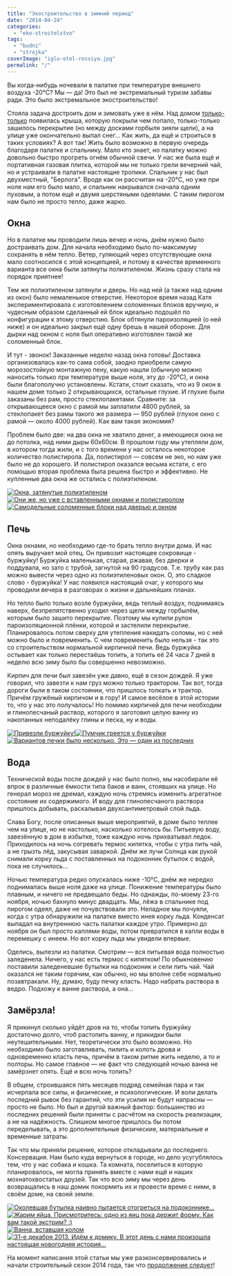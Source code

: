 ```yaml
---
title: "Экостроительство в зимний период"
date: "2014-04-24"
categories: 
  - "eko-stroitelstvo"
tags: 
  - "budni"
  - "strojka"
coverImage: "iglu-otel-rossiya.jpg"
permalink: "/"
---
```


Вы когда-нибудь ночевали в палатке при температуре внешнего воздуха -20°C? Мы — да! Это был не экстремальный туризм забавы ради. Это было экстремальное экостроительство!

Стояла задача достроить дом и зимовать уже в нём. Над домом [только-только](http://svobodaiznutri.ru/krysha-dlya-ekodoma-3/ "Крыша для экодома. Часть третья.") появилась крыша, которую покрыли чем попало, только-только зашилось перекрытие (но между досками горбыля зияли щели), а на улице уже окончательно выпал снег... Как жить, да ещё и строиться в таких условиях? А вот так! Жить было возможно в первую очередь благодаря палатке и спальнику. Мало кто знает, но палатку можно довольно быстро прогреть огнём обычной свечи. У нас же была ещё и портативная газовая плитка, которой мы не только грели вечерний чай, но и устраивали в палатке настоящие тропики. Спальник у нас был двухместный, "Берлога". Вроде как он рассчитан на -20°C, но уже при ноле нам его было мало, и спальник накрывался сначала одним пуховым, а потом ещё и двумя шерстяными одеялами. С таким пирогом нам было не просто тепло, даже жарко.

## Окна

Но в палатке мы проводили лишь вечер и ночь, днём нужно было достраивать дом. Для начала необходимо было по-максимуму сохранять в нём тепло. Ветер, гуляющий через отсутствующие окна мало соотносился с этой концепцией, и потому в качестве временного варианта все окна были затянуты полиэтиленом. Жизнь сразу стала на порядок приятнее!

Тем же полиэтиленом затянули и дверь. Но над ней (а также над одним из окон) было немаленькое отверстие. Некоторое время назад Катя экспериментировала с изготовлением соломенных блоков вручную, и чудесным образом сделанный ей блок идеально подошёл по конфигурации к этому отверстию. Блок обтянули пароизоляцией (о ней ниже) и он идеально закрыл ещё одну брешь в нашей обороне. Для дырки над окном с ноля был оперативно изготовлен такой же соломенный блок.

И тут - звонок! Заказанные неделю назад окна готовы! Доставка организовалась как-то сама собой, заодно приобрели самую морозостойкую монтажную пену, какую нашли (обычную можно наносить только при температуре выше ноля, эту до -20°С), и окна были благополучно установлены. Кстати, стоит сказать, что из 9 окон в нашем доме только 2 открывающихся, остальные глухие. И глухие были заказаны без рам, просто стеклопакетами. Сравните: за открывающееся окно с рамой мы заплатили 4800 рублей, за стеклопакет без рамы такого же размера — 950 рублей (глухое окно с рамой — около 4000 рублей). Как вам такая экономия?

Проблем было две: на два окна не хватило денег, а имеющиеся окна не до потолка, над ними дыры 60х60см. В прошлом году мы утепляли дом, в котором тогда жили, и с того времени у нас осталось некоторое количество полистирола. Да, полистирол — совсем не эко, но нам уже было не до хорошего. И полистирол оказался весьма кстати, с его помощью вторая проблема была решена быстро и эффективно. Не купленные два окна же остались с полиэтиленом.

[![Окна, затянутые полиэтиленом](images/IMG_20131011_122859-240x180.jpg)](http://svobodaiznutri.ru/wp-content/uploads/IMG_20131011_122859.jpg)[![Они же, но уже с вставленными окнами и полистиролом](images/IMG_20131121_104936-240x180.jpg)](http://svobodaiznutri.ru/wp-content/uploads/IMG_20131121_104936.jpg)[![Самодельные соломенные блоки над дверью и окном](images/IMG_20131107_140614-e1398341469484-135x180.jpg)](http://svobodaiznutri.ru/wp-content/uploads/IMG_20131107_140614-e1398341469484.jpg)

## Печь

Окна окнами, но необходимо где-то брать тепло внутри дома. И нас опять выручает мой отец. Он привозит настоящее сокровище - буржуйку! Буржуйка маленькая, старая, ржавая, без дверки и поддувала, но зато с трубой, загнутой на 90 градусов. Т.е. трубу как раз можно вывести через одно из полиэтиленовых окон. О, это сладкое слово - буржуйка! У нас появился настоящий очаг, у которого мы проводили вечера в разговорах о жизни и дальнейших планах.

Но тепло было только возле буржуйки, ведь теплый воздух, поднимаясь наверх, безпрепятственно уходил через щели между горбылём, которым было зашито перекрытие. Поэтому мы купили рулон пароизоляционной плёнки, которой и застелили перекрытие. Планировалось потом сверху для утепления накидать соломы, но с ней можно было и повременить. С чем повременить было нельзя - так это со строительством нормальной кирпичной печи. Ведь буржуйка остывает как только перестаёшь топить, а топить её 24 часа 7 дней в неделю всю зиму было бы совершенно невозможно.

Кирпич для печи был завезён уже давно, ещё в сезон дождей. Я уже говорил, что завезти к нам груз можно только трактором. Так вот, тогда дороги были в таком состоянии, что пришлось толкать и трактор. Причём гружёный кирпичом и в гору! И самое весёлое в этой истории то, что у нас это получалось! Но помимо кирпичей для печи необходим и глинопесчаный раствор, которого я заготовил целую ванну из накопанных неподалёку глины и песка, ну и воды.

[![Привезли буржуйку!](images/IMG_20131017_182042-e1398342155768-135x180.jpg)](http://svobodaiznutri.ru/wp-content/uploads/IMG_20131017_182042-e1398342155768.jpg)[![Пумчик греется у буржуйки](images/IMG_20131029_164042-240x180.jpg)](http://svobodaiznutri.ru/wp-content/uploads/IMG_20131029_164042.jpg)[![Вариантов печки было несколько. Это — один из последних](images/IMG_20131017_182158-240x180.jpg)](http://svobodaiznutri.ru/wp-content/uploads/IMG_20131017_182158.jpg)

## Вода

Технической воды после дождей у нас было полно, мы насобирали её впрок в различные ёмкости типа баков и ванн, стоявших на улице. Но генерал мороз не дремал, каждую ночь стремясь изменить агрегатное состояние их содержимого. И воду для глинопесчаного раствора пришлось добывать, раскалывая двухсантиметровый слой льда.

Слава Богу, после описанных выше мероприятий, в доме было теплее чем на улице, но не настолько, насколько хотелось бы. Питьевую воду, завезённую в дом в избытке, тоже каждую ночь прихватывал ледок. Приходилось на ночь согревать термос кипятка, чтобы с утра пить чай, а не грызть лёд, закусывая заваркой. Днём же лучи Солнца как рукой снимали корку льда с поставленных на подоконник бутылок с водой, пока не случилось...

Ночью температура редко опускалась ниже -10°C, днём же нередко поднималась выше ноля даже на улице. Понижение температуры было плавным, и ничего не предвещало беды. Но однажды, по-моему 23-го ноября, ночью бахнуло минус двадцать. Мы, лёжа в спальнике под пирогом одеял, даже не почувствовали это. Неладное мы почуяли, когда с утра обнаружили на палатке вместо инея корку льда. Конденсат выпадал на внутреннюю часть палатки каждое утро. Примерно до ноября он был просто каплями воды, потом превратился в капли воды в перемешку с инеем. Но вот корку льда мы увидели впервые.

Оделись, вылезли из палатки. Смотрим — вся питьевая вода полностью заледенела. Ничего, у нас есть термос с кипятком! По обыкновению поставили заледеневшие бутылки на подоконик и сели пить чай. Чай оказался не таким горячим, как обычно, но мы вполне себе нормально позавтракали. Ну, думаю, буду печку класть. Надо набрать раствора в ведро. Подхожу к ванне раствора, а она...

## Замёрзла!

Я прикинул сколько уйдёт дров на то, чтобы топить буржуйку достаточно долго, чтоб растопить ванну, и прикидки были неутешительными. Нет, теоретически это было возможно. Но необходимо было заготавливать, пилить и колоть дрова и одновременно класть печь, причём в таком ритме жить неделю, а то и полторы. Но самое главное — не факт что следующей ночью ванна не замёрзнет опять. Ещё и всю ночь топить?

В общем, строившаяся пять месяцев подряд семейная пара и так исчерпала все силы, и физические, и психологические. И воли делать последний рывок без гарантий, что эти усилия не будут напрасны — просто не было. Но был и другой важный фактор: большинство из последних решений были приняты с расчётом на скорость реализации, а не на надёжность. Слишком многое пришлось бы потом переделывать, а это дополнительные физические, материальные и временные затраты.

Так что мы приняли решение, которое откладывали до последнего. Консервация. Нам было куда вернуться в городе, но дело усугублялось тем, что у нас собака и кошка. Та комната, поселиться в которую планировалось, не могла принять вместе с нами ещё и наших мохнатохвостатых друзей. Так что всю зиму мы через день возвращались в наш домик покормить их и провести время с ними, в своём доме, на своей земле.

[![Околевшая бутылка наивно пытается отогреться на подоконнике...](images/IMG_20131121_104957-240x180.jpg)](http://svobodaiznutri.ru/wp-content/uploads/IMG_20131121_104957.jpg)[![Жарим яйца. Присмотритесь: одно из яиц пока держит форму. Как вам такой экстрим? :)](images/IMG_20131107_140331-240x180.jpg)](http://svobodaiznutri.ru/wp-content/uploads/IMG_20131107_140331.jpg)[![Ванна, вставшая колом](images/IMG_20131028_161605-240x180.jpg)](http://svobodaiznutri.ru/wp-content/uploads/IMG_20131028_161605.jpg)[![31-е декабря 2013. Идём к домику. В этот день с нами произошла настоящая новогодняя история...](images/IMG_20131125_143147-240x180.jpg)](http://svobodaiznutri.ru/wp-content/uploads/IMG_20131125_143147.jpg)

На момент написания этой статьи мы уже разконсервировались и начали строительный сезон 2014 года, так что [продолжение следует](http://svobodaiznutri.ru/postroit-sebe-dom-mif-ili-realnost/ "Построить себе дом: миф или реальность")!
